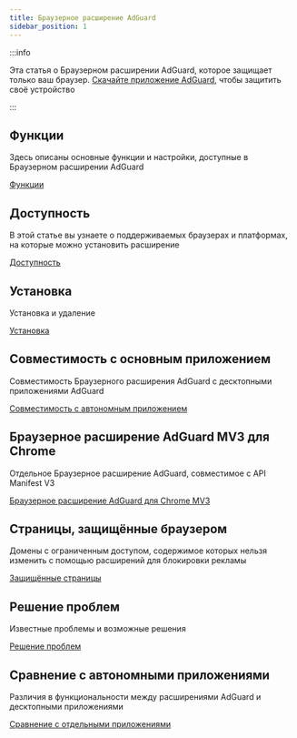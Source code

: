 ```yaml
---
title: Браузерное расширение AdGuard
sidebar_position: 1
---
```


:::info

Эта статья о Браузерном расширении AdGuard, которое защищает только ваш браузер. [Скачайте приложение AdGuard](https://adguard.com/download.html?auto=true), чтобы защитить своё устройство

:::

## Функции

Здесь описаны основные функции и настройки, доступные в Браузерном расширении AdGuard

[Функции](/adguard-browser-extension/features)

## Доступность

В этой статье вы узнаете о поддерживаемых браузерах и платформах, на которые можно установить расширение

[Доступность](/adguard-browser-extension/availability)

## Установка

Установка и удаление

[Установка](/adguard-browser-extension/installation)

## Совместимость с основным приложением

Совместимость Браузерного расширения AdGuard с десктопными приложениями AdGuard

[Совместимость с автономным приложением](/adguard-browser-extension/compatibility)

## Браузерное расширение AdGuard MV3 для Chrome

Отдельное Браузерное расширение AdGuard, совместимое с API Manifest V3

[Браузерное расширение AdGuard для Chrome MV3](/adguard-browser-extension/mv3-version/)

## Страницы, защищённые браузером

Домены с ограниченным доступом, содержимое которых нельзя изменить с помощью расширений для блокировки рекламы

[Защищённые страницы](/adguard-browser-extension/protected-pages)

## Решение проблем

Известные проблемы и возможные решения

[Решение проблем](/adguard-browser-extension/solving-problems)

## Сравнение с автономными приложениями

Различия в функциональности между расширениями AdGuard и десктопными приложениями

[Сравнение с отдельными приложениями](/adguard-browser-extension/comparison-standalone)
